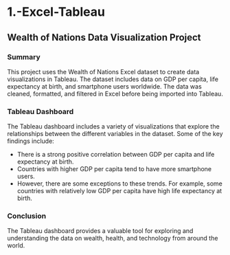 # 1.-Excel-Tableau
## Wealth of Nations Data Visualization Project

### Summary

This project uses the Wealth of Nations Excel dataset to create data visualizations in Tableau. The dataset includes data on GDP per capita, life expectancy at birth, and smartphone users worldwide. The data was cleaned, formatted, and filtered in Excel before being imported into Tableau.

### Tableau Dashboard

The Tableau dashboard includes a variety of visualizations that explore the relationships between the different variables in the dataset. Some of the key findings include:

* There is a strong positive correlation between GDP per capita and life expectancy at birth.
* Countries with higher GDP per capita tend to have more smartphone users.
* However, there are some exceptions to these trends. For example, some countries with relatively low GDP per capita have high life expectancy at birth.

### Conclusion

The Tableau dashboard provides a valuable tool for exploring and understanding the data on wealth, health, and technology from around the world.
